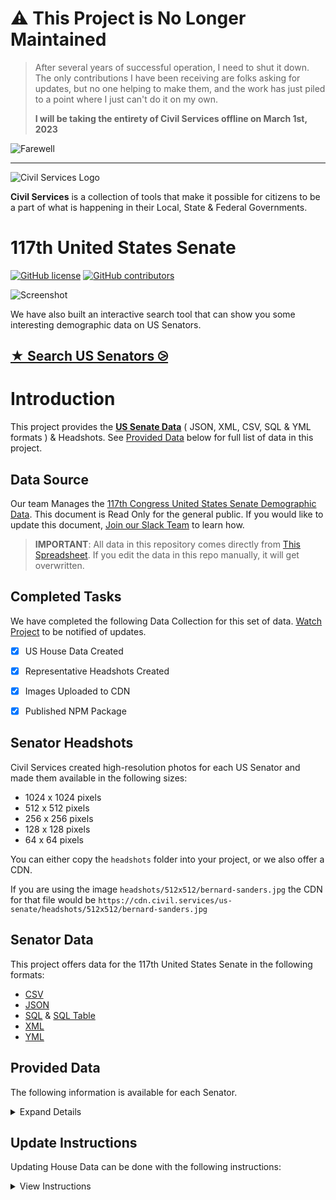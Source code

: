 # :warning: This Project is No Longer Maintained

> After several years of successful operation, I need to shut it down. The only contributions I have been receiving are folks asking for updates, but no one helping to make them, and the work has just piled to a point where I just can't do it on my own.
>
> **I will be taking the entirety of Civil Services offline on March 1st, 2023**

![Farewell](https://media.giphy.com/media/Q7pmmDVQ6AixW/giphy.gif "Farewell")

---

![Civil Services Logo](https://cdn.civil.services/common/github-logo.png "Civil Services Logo")

__Civil Services__ is a collection of tools that make it possible for citizens to be a part of what is happening in their Local, State & Federal Governments.

117th United States Senate
===

[![GitHub license](https://img.shields.io/badge/license-MIT-blue.svg?style=flat)](https://raw.githubusercontent.com/CivilServiceUSA/api/master/LICENSE)  [![GitHub contributors](https://img.shields.io/github/contributors/CivilServiceUSA/api.svg)](https://github.com/CivilServiceUSA/api/graphs/contributors)

![Screenshot](screenshot.gif "Screenshot")

We have also built an interactive search tool that can show you some interesting demographic data on US Senators.

## [★ Search US Senators ⧁](https://civilserviceusa.github.io/us-senate/)


Introduction
===

This project provides the __[US Senate Data](./us-senate)__ ( JSON, XML, CSV, SQL & YML formats ) & Headshots.  See [Provided Data](#provided-data) below for full list of data in this project.


Data Source
---

Our team Manages the [117th Congress United States Senate Demographic Data](http://bit.ly/117th-congress-us-senate).  This document is Read Only for the general public.  If you would like to update this document, [Join our Slack Team](https://slack.civil.services/bkx7n2) to learn how.

> **IMPORTANT**: All data in this repository comes directly from [This Spreadsheet](http://bit.ly/117th-congress-us-senate).  If you edit the data in this repo manually, it will get overwritten.


Completed Tasks
---

We have completed the following Data Collection for this set of data. [Watch Project](https://github.com/CivilServiceUSA/us-senate/subscription) to be notified of updates.

- [X] US House Data Created
- [X] Representative Headshots Created
- [X] Images Uploaded to CDN
- [X] Published NPM Package


Senator Headshots
---

Civil Services created high-resolution photos for each US Senator and made them available in the following sizes:

* 1024 x 1024 pixels
* 512 x 512 pixels
* 256 x 256 pixels
* 128 x 128 pixels
* 64 x 64 pixels

You can either copy the `headshots` folder into your project, or we also offer a CDN.

If you are using the image `headshots/512x512/bernard-sanders.jpg` the CDN for that file would be `https://cdn.civil.services/us-senate/headshots/512x512/bernard-sanders.jpg`


Senator Data
---

This project offers data for the 117th United States Senate in the following formats:

* [CSV](us-senate/data/us-senate.csv)
* [JSON](us-senate/data/us-senate.json)
* [SQL](us-senate/data/us-senate.sql) & [SQL Table](us-senate/data/us-senate.table.sql)
* [XML](us-senate/data/us-senate.xml)
* [YML](us-senate/data/us-senate.yml)

Provided Data
---

The following information is available for each Senator.

<details>
  <summary>Expand Details</summary>

Parameter               | Type   | Description
------------------------|--------|----------------
`state_name`            | string | Name of State
`state_state_name_slug` | string | Name of State converted to lowercase letters and spaces replaced with dashes
`state_code`            | string | Two Letter State Abbreviation
`state_code_slug`       | string | Two Letter State Abbreviation in lowercase letters
`class`                 | enum   | Senate to be divided into three classes for purposes of elections `['I','II','III']`
`bioguide`              | string | The alphanumeric ID for this Senator on http://bioguide.congress.gov ( http://bioguide.congress.gov/scripts/biodisplay.pl?index=C001075 )
`thomas`                | string | The numeric ID for this Senator ( not really used anymore )
`opensecrets`           | string | The alphanumeric ID for this Senator on OpenSecrets.org ( https://www.opensecrets.org/politicians/summary.php?cid=N00030245 )
`votesmart`             | string | The numeric ID for this Senator on VoteSmart.org ( http://votesmart.org/candidate/69494 )
`fec`                   | string | Federal Election Commission ID ( http://www.fec.gov/fecviewer/CandidateCommitteeDetail.do?candidateCommitteeId=H6AL04098 )
`maplight`              | string | The numeric ID for this Senator on MapLight.org  ( http://maplight.org/us-congress/legislator/127 )
`wikidata`              | string | The numeric ID for this Senator on wikidata.org ( https://www.wikidata.org/wiki/Q672671 )
`google_entity_id`      | string | Google Integration
`title`                 | enum   | Title of Senator
`party`                 | enum   | Political Party of Senator
`name`                  | string | Full Name of Senator
`name_slug`             | string | Full Name of Senator converted to lowercase letters and spaces replaced with dashes
`first_name`            | string | First Name of Senator
`middle_name`           | string | Middle Name of Senator
`last_name`             | string | Last Name of Senator
`name_suffix`           | string | Name Suffix of Senator
`goes_by`               | string | Name Senator Prefers to go by
`pronunciation`         | string | How to Pronounce Senator's Name
`gender`                | enum   | Gender of Senator
`ethnicity`             | enum   | Ethnicity of Senator
`religion`              | enum   | Religion of Senator
`openly_lgbtq`         | enum   | Senator is Openly LGBTQ
`date_of_birth`         | date   | Date of Birth of Senator
`entered_office`        | date   | Date Senator First Entered Office
`term_end`              | date   | Date Senator's Current Term Ends
`biography`             | string | Senator's Biography from Congress.gov
`phone`                 | string | Work Phone Number of Senator
`fax`                   | string | Work Phone Number of Senator
`latitude`              | float  | GPS Latitude of Office
`longitude`             | float  | GPS Longitude of Office
`address_complete`      | string | Work Mailing Address of Senator
`address_number`        | number | Mailing Address Number
`address_prefix`        | string | Mailing Address Prefix
`address_street`        | string | Mailing Address Street
`address_sec_unit_type` | string | Mailing Address Section Unit Type
`address_sec_unit_num`  | number | Mailing Address Section Unit Number
`address_city`          | string | Mailing Address City
`address_state`         | string | Mailing Address State
`address_zipcode`       | string | Mailing Address zipcode
`address_type`          | string | Mailing Address Type
`website`               | string | Senator's Website
`contact_page`          | string | Senator's Contact Page
`facebook_url`          | string | Facebook URL
`twitter_handle`        | string | Twitter Handle of Senator ( not always available )
`twitter_url`           | string | Twitter URL of Senator ( not always available )
`photo_url`             | string | Photo URL of Senator ( not always available )

* `photo_url` is available in the following sizes: 64x64, 128x128, 256x256, 512x512 & 1024x1024 ( defaults to 512x512 )

</details>

Update Instructions
---

Updating House Data can be done with the following instructions:

<details>
  <summary>View Instructions</summary>

1. [Download Latest CSV](http://bit.ly/117th-congress-us-senate) from Google Sheets
2. Replace [./source/us-senate.csv](./source/us-senate.csv) with this new file
3. Run the following commands:

```bash
npm run -s convert-csv
npm run -s build-data
npm run -s build-seeder
```

If you created new images because of a change in elected officials, you will also need to run:

```bash
npm run -s build-images
```

</details>
